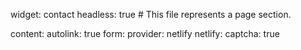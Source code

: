 widget: contact
headless: true  # This file represents a page section.

content:
  autolink: true
  form:
    provider: netlify
    netlify:
      captcha: true